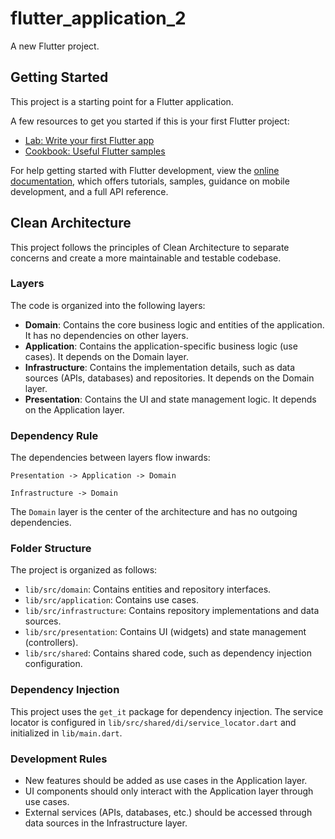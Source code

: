 # flutter_application_2

A new Flutter project.

## Getting Started

This project is a starting point for a Flutter application.

A few resources to get you started if this is your first Flutter project:

- [Lab: Write your first Flutter app](https://docs.flutter.dev/get-started/codelab)
- [Cookbook: Useful Flutter samples](https://docs.flutter.dev/cookbook)

For help getting started with Flutter development, view the
[online documentation](https://docs.flutter.dev/), which offers tutorials,
samples, guidance on mobile development, and a full API reference.

## Clean Architecture

This project follows the principles of Clean Architecture to separate concerns and create a more maintainable and testable codebase.

### Layers

The code is organized into the following layers:

- **Domain**: Contains the core business logic and entities of the application. It has no dependencies on other layers.
- **Application**: Contains the application-specific business logic (use cases). It depends on the Domain layer.
- **Infrastructure**: Contains the implementation details, such as data sources (APIs, databases) and repositories. It depends on the Domain layer.
- **Presentation**: Contains the UI and state management logic. It depends on the Application layer.

### Dependency Rule

The dependencies between layers flow inwards:

`Presentation -> Application -> Domain`

`Infrastructure -> Domain`

The `Domain` layer is the center of the architecture and has no outgoing dependencies.

### Folder Structure

The project is organized as follows:

- `lib/src/domain`: Contains entities and repository interfaces.
- `lib/src/application`: Contains use cases.
- `lib/src/infrastructure`: Contains repository implementations and data sources.
- `lib/src/presentation`: Contains UI (widgets) and state management (controllers).
- `lib/src/shared`: Contains shared code, such as dependency injection configuration.

### Dependency Injection

This project uses the `get_it` package for dependency injection. The service locator is configured in `lib/src/shared/di/service_locator.dart` and initialized in `lib/main.dart`.

### Development Rules

- New features should be added as use cases in the Application layer.
- UI components should only interact with the Application layer through use cases.
- External services (APIs, databases, etc.) should be accessed through data sources in the Infrastructure layer.
